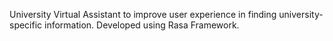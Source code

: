 University Virtual Assistant to improve user experience in finding university-specific information. Developed using Rasa Framework.
